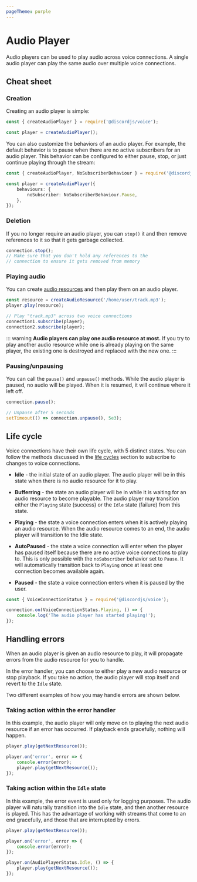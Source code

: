 ```yaml
---
pageTheme: purple
---
```


# Audio Player

Audio players can be used to play audio across voice connections. A single audio player can play the same audio over multiple voice connections.

## Cheat sheet

### Creation

Creating an audio player is simple:

```ts
const { createAudioPlayer } = require('@discordjs/voice');

const player = createAudioPlayer();
```

You can also customize the behaviors of an audio player. For example, the default behavior is to pause when there are no active subscribers for an audio player. This behavior can be configured to either pause, stop, or just continue playing through the stream:

```ts
const { createAudioPlayer, NoSubscriberBehaviour } = require('@discordjs/voice');

const player = createAudioPlayer({
	behaviours: {
		noSubscriber: NoSubscriberBehaviour.Pause,
	},
});
```

### Deletion

If you no longer require an audio player, you can `stop()` it and then remove references to it so that it gets garbage collected.

```ts
connection.stop();
// Make sure that you don't hold any references to the
// connection to ensure it gets removed from memory
```

### Playing audio

You can create [audio resources](./audio-resources) and then play them on an audio player.

```ts
const resource = createAudioResource('/home/user/track.mp3');
player.play(resource);

// Play "track.mp3" across two voice connections
connection1.subscribe(player);
connection2.subscribe(player);
```

::: warning
**Audio players can play one audio resource at most.** If you try to play another audio resource while one is already playing on the same player, the existing one is destroyed and replaced with the new one.
:::

### Pausing/unpausing

You can call the `pause()` and `unpause()` methods. While the audio player is paused, no audio will be played. When it is resumed, it will continue where it left off.

```ts
connection.pause();

// Unpause after 5 seconds
setTimeout(() => connection.unpause(), 5e3);
```

## Life cycle

Voice connections have their own life cycle, with 5 distinct states. You can follow the methods discussed in the [life cycles](./life-cycles) section to subscribe to changes to voice connections.

- **Idle** - the initial state of an audio player. The audio player will be in this state when there is no audio resource for it to play.

- **Bufferring** - the state an audio player will be in while it is waiting for an audio resource to become playable. The audio player may transition either the `Playing` state (success) or the `Idle` state (failure) from this state.

- **Playing** - the state a voice connection enters when it is actively playing an audio resource. When the audio resource comes to an end, the audio player will transition to the Idle state.

- **AutoPaused** - the state a voice connection will enter when the player has paused itself because there are no active voice connections to play to. This is only possible with the `noSubscriber` behavior set to `Pause`. It will automatically transition back to `Playing` once at least one connection becomes available again.

- **Paused** - the state a voice connection enters when it is paused by the user.

```ts
const { VoiceConnectionStatus } = require('@discordjs/voice');

connection.on(VoiceConnectionStatus.Playing, () => {
	console.log('The audio player has started playing!');
});
```

## Handling errors

When an audio player is given an audio resource to play, it will propagate errors from the audio resource for you to handle.

In the error handler, you can choose to either play a new audio resource or stop playback. If you take no action, the audio player will stop itself and revert to the `Idle` state.

Two different examples of how you may handle errors are shown below.

### Taking action within the error handler

In this example, the audio player will only move on to playing the next audio resource if an error has occurred. If playback ends gracefully, nothing will happen.

```ts
player.play(getNextResource());

player.on('error', error => {
	console.error(error);
	player.play(getNextResource());
});
```

### Taking action within the `Idle` state

In this example, the error event is used only for logging purposes. The audio player will naturally transition into the `Idle` state, and then another resource is played. This has the advantage of working with streams that come to an end gracefully, and those that are interrupted by errors.

```ts
player.play(getNextResource());

player.on('error', error => {
	console.error(error);
});

player.on(AudioPlayerStatus.Idle, () => {
	player.play(getNextResource());
});
```
